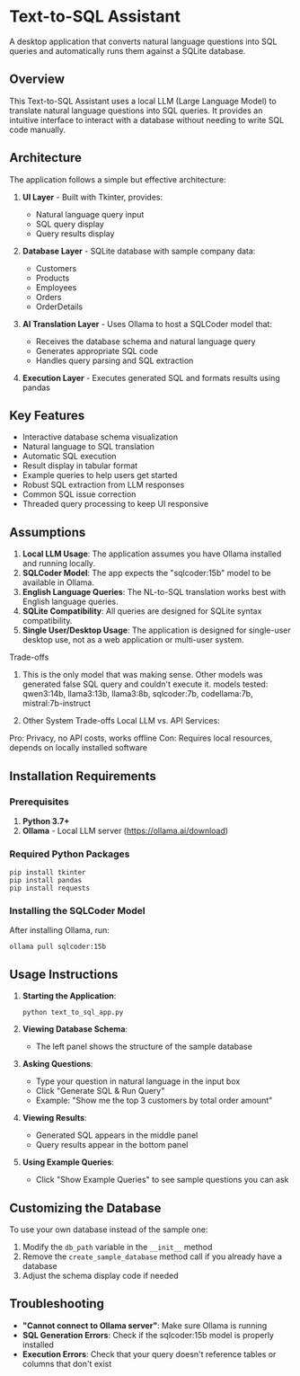 # Text-to-SQL Assistant

A desktop application that converts natural language questions into SQL queries and automatically runs them against a SQLite database.

## Overview

This Text-to-SQL Assistant uses a local LLM (Large Language Model) to translate natural language questions into SQL queries. It provides an intuitive interface to interact with a database without needing to write SQL code manually.

## Architecture

The application follows a simple but effective architecture:

1. **UI Layer** - Built with Tkinter, provides:
   - Natural language query input
   - SQL query display
   - Query results display

2. **Database Layer** - SQLite database with sample company data:
   - Customers
   - Products
   - Employees
   - Orders
   - OrderDetails

3. **AI Translation Layer** - Uses Ollama to host a SQLCoder model that:
   - Receives the database schema and natural language query
   - Generates appropriate SQL code
   - Handles query parsing and SQL extraction

4. **Execution Layer** - Executes generated SQL and formats results using pandas

## Key Features

- Interactive database schema visualization
- Natural language to SQL translation
- Automatic SQL execution
- Result display in tabular format
- Example queries to help users get started
- Robust SQL extraction from LLM responses
- Common SQL issue correction
- Threaded query processing to keep UI responsive

## Assumptions

1. **Local LLM Usage**: The application assumes you have Ollama installed and running locally.
2. **SQLCoder Model**: The app expects the "sqlcoder:15b" model to be available in Ollama.
3. **English Language Queries**: The NL-to-SQL translation works best with English language queries.
4. **SQLite Compatibility**: All queries are designed for SQLite syntax compatibility.
5. **Single User/Desktop Usage**: The application is designed for single-user desktop use, not as a web application or multi-user system.

Trade-offs
1. This is the only model that was making sense. Other models was generated false SQL query and couldn't execute it.
models tested: qwen3:14b, llama3:13b, llama3:8b, sqlcoder:7b, codellama:7b, mistral:7b-instruct


3. Other System Trade-offs
Local LLM vs. API Services:
 
Pro: Privacy, no API costs, works offline
Con: Requires local resources, depends on locally installed software
## Installation Requirements

### Prerequisites

1. **Python 3.7+**
2. **Ollama** - Local LLM server (https://ollama.ai/download)

### Required Python Packages

```
pip install tkinter
pip install pandas
pip install requests
```

### Installing the SQLCoder Model

After installing Ollama, run:

```
ollama pull sqlcoder:15b
```

## Usage Instructions

1. **Starting the Application**:
   ```
   python text_to_sql_app.py
   ```

2. **Viewing Database Schema**:
   - The left panel shows the structure of the sample database

3. **Asking Questions**:
   - Type your question in natural language in the input box
   - Click "Generate SQL & Run Query"
   - Example: "Show me the top 3 customers by total order amount"

4. **Viewing Results**:
   - Generated SQL appears in the middle panel
   - Query results appear in the bottom panel

5. **Using Example Queries**:
   - Click "Show Example Queries" to see sample questions you can ask

## Customizing the Database

To use your own database instead of the sample one:

1. Modify the `db_path` variable in the `__init__` method
2. Remove the `create_sample_database` method call if you already have a database
3. Adjust the schema display code if needed

## Troubleshooting

- **"Cannot connect to Ollama server"**: Make sure Ollama is running
- **SQL Generation Errors**: Check if the sqlcoder:15b model is properly installed
- **Execution Errors**: Check that your query doesn't reference tables or columns that don't exist
